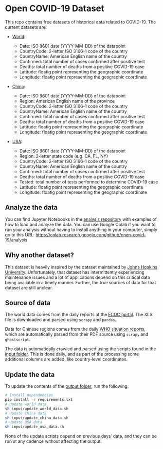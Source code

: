 # Open COVID-19 Dataset
This repo contains free datasets of historical data related to COVID-19.
The current datasets are:
* [World](output/world.csv):
  - Date: ISO 8601 date (YYYY-MM-DD) of the datapoint
  - CountryCode: 2-letter ISO 3166-1 code of the country
  - CountryName: American English name of the country
  - Confirmed: total number of cases confirmed after positive test
  - Deaths: total number of deaths from a positive COVID-19 case
  - Latitude: floatig point representing the geographic coordinate
  - Longitude: floatig point representing the geographic coordinate

* [China](output/china.csv):
  - Date: ISO 8601 date (YYYY-MM-DD) of the datapoint
  - Region: American English name of the province
  - CountryCode: 2-letter ISO 3166-1 code of the country
  - CountryName: American English name of the country
  - Confirmed: total number of cases confirmed after positive test
  - Deaths: total number of deaths from a positive COVID-19 case
  - Latitude: floatig point representing the geographic coordinate
  - Longitude: floatig point representing the geographic coordinate

* [USA](output/usa.csv):
  - Date: ISO 8601 date (YYYY-MM-DD) of the datapoint
  - Region: 2-letter state code (e.g. CA, FL, NY)
  - CountryCode: 2-letter ISO 3166-1 code of the country
  - CountryName: American English name of the country
  - Confirmed: total number of cases confirmed after positive test
  - Deaths: total number of deaths from a positive COVID-19 case
  - Tested: total number of tests performed to determine COVID-19 case
  - Latitude: floatig point representing the geographic coordinate
  - Longitude: floatig point representing the geographic coordinate

## Analyze the data
You can find Jupyter Notebooks in the
[analysis repository](https://github.com/open-covid-19/analysis) with examples
of how to load and analyze the data. You can use Google Colab if you want to 
run your analysis without having to install anything in your computer, simply 
go to this URL: https://colab.research.google.com/github/open-covid-19/analysis

## Why another dataset?
This dataset is heavily inspired by the dataset maintained by 
[Johns Hopkins University][1]. Unfortunately, that dataset has intermittently
experiencing maintenance issues and a lot of applications depend on this 
critical data being available in a timely manner. Further, the true sources
of data for that dataset are still unclear.

## Source of data
The world data comes from the daily reports at the [ECDC portal][2].
The XLS file is downloaded and parsed using `scrapy` and `pandas`.

Data for Chinese regions comes from the daily [WHO situation reports][3],
which are automatically parsed from their PDF source using `scrapy` and
`ghostscript`.

The data is automatically crawled and parsed using the scripts found in the
[input folder](input). This is done daily, and as part of the processing
some additional columns are added, like country-level coordinates.

## Update the data
To update the contents of the [output folder](output), run the following:
```sh
# Install dependencies
pip install -r requirements.txt
# Update world data
sh input/update_world_data.sh
# Update China data
sh input/update_china_data.sh
# Update USA data
sh input/update_usa_data.sh
```

None of the update scripts depend on previous days' data, and they can be run
at any cadence without affecting the output.

[1]: https://github.com/CSSEGISandData/COVID-19
[2]: https://www.ecdc.europa.eu/en/publications-data/download-todays-data-geographic-distribution-covid-19-cases-worldwide
[3]: https://www.who.int/emergencies/diseases/novel-coronavirus-2019/situation-reports